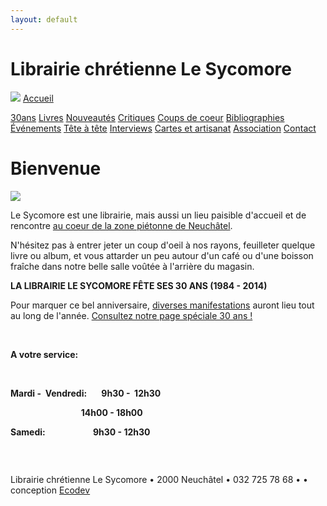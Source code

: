 ```yaml
---
layout: default
---
```


Librairie chrétienne Le Sycomore
================================

[![](fileadmin/templates/front.jpg)](http://www.librairie-sycomore.ch/)
[Accueil](accueil.md)

[30ans](30ans/)
[Livres](livres/)
[Nouveautés](nouveautes/)
[Critiques](critiques/)
[Coups de coeur](coups-de-coeur/)
[Bibliographies](bibliographies/)
[Événements](evenements/)
[Tête à tête](tete-a-tete/)
[Interviews](interviews/)
[Cartes et artisanat](cartes-et-artisanat/)
[Association](association/)
[Contact](contact/)

Bienvenue
=========

![](typo3temp/pics/8f6b3e69a4.jpg)

Le Sycomore est une librairie, mais aussi un lieu paisible d'accueil et de rencontre [au coeur de la zone piétonne de Neuchâtel](http://www.librairie-sycomore.ch/?id=50).

N'hésitez pas à entrer jeter un coup d'oeil à nos rayons, feuilleter quelque livre ou album, et vous attarder un peu autour d'un café ou d'une boisson fraîche dans notre belle salle voûtée à l'arrière du magasin.

<span style="font-weight: bold;">
LA LIBRAIRIE LE SYCOMORE FÊTE SES 30 ANS (1984 - 2014)</span>

Pour marquer ce bel anniversaire, [diverses manifestations](http://www.librairie-sycomore.ch/?id=94) auront lieu tout au long de l'année.
[Consultez notre page spéciale 30 ans !](http://www.librairie-sycomore.ch/?id=94)

 

<span style="font-weight: bold;">A votre service:</span>

 

<span style="font-weight: bold;">Mardi -  Vendredi:       9h30 -  12h30</span>

<span style="font-weight: bold;">                                  14h00 - 18</span><span style="font-weight: bold;">h00</span><span style="font-weight: bold;">
</span>

<span style="font-weight: bold;">Samedi:                       9h30 - 12h30</span>

###  

Librairie chrétienne Le Sycomore • 2000 Neuchâtel • 032 725 78 68 •
• conception [Ecodev](http://ecodev.ch)
